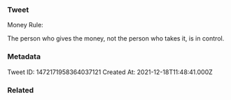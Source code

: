 ### Tweet
Money Rule:

The person who gives the money, not the person who takes it, is in control.

### Metadata
Tweet ID: 1472171958364037121
Created At: 2021-12-18T11:48:41.000Z

### Related

